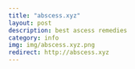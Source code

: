 ```yaml
---
title: "abscess.xyz"
layout: post
description: best ascess remedies
category: info
img: img/abscess.xyz.png
redirect: http://abscess.xyz
---
```


